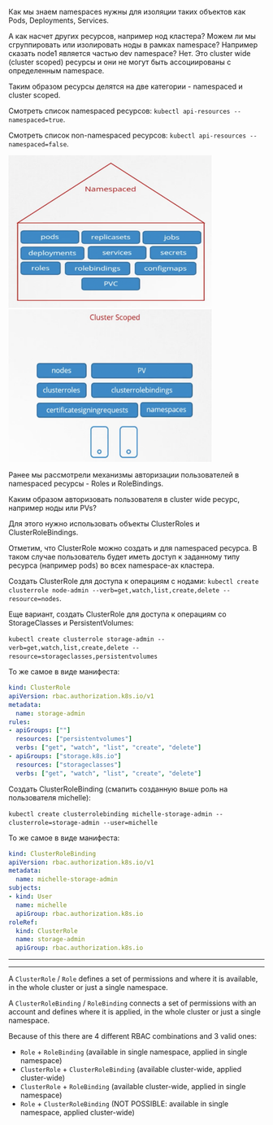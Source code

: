 Как мы знаем namespaces нужны для изоляции таких объектов как Pods, Deployments, Services.

А как насчет других ресурсов, например нод кластера? Можем ли мы сгруппировать или изолировать ноды в рамках namespace? Например сказать node1 является частью dev namespace? Нет. Это cluster wide (cluster scoped) ресурсы и они не могут быть ассоциированы с определенным namespace.

Таким образом ресурсы делятся на две категории - namespaced и cluster scoped.

Смотреть список namespaced ресурсов: `kubectl api-resources --namespaced=true`.

Смотреть список non-namespaced ресурсов: `kubectl api-resources --namespaced=false`.

<img src="namespaced.png" width="400" height="300">
<img src="non-namespaced.png" width="400" height="300"><br>

Ранее мы рассмотрели механизмы авторизации пользователей в namespaced ресурсы - Roles и RoleBindings.

Каким образом авторизовать пользователя в cluster wide ресурс, например ноды или PVs?

Для этого нужно использовать объекты ClusterRoles и ClusterRoleBindings.

Отметим, что ClusterRole можно создать и для namespaced ресурса. В таком случае пользователь будет иметь доступ к заданному типу ресурса (например pods) во всех namespace-ах кластера.

Создать ClusterRole для доступа к операциям с нодами: `kubectl create clusterrole node-admin --verb=get,watch,list,create,delete --resource=nodes`.

Еще вариант, создать ClusterRole для доступа к операциям со StorageClasses и PersistentVolumes:

`kubectl create clusterrole storage-admin --verb=get,watch,list,create,delete --resource=storageclasses,persistentvolumes`

То же самое в виде манифеста:

```yaml
kind: ClusterRole
apiVersion: rbac.authorization.k8s.io/v1
metadata:
  name: storage-admin
rules:
- apiGroups: [""]
  resources: ["persistentvolumes"]
  verbs: ["get", "watch", "list", "create", "delete"]
- apiGroups: ["storage.k8s.io"]
  resources: ["storageclasses"]
  verbs: ["get", "watch", "list", "create", "delete"]
```

Создать ClusterRoleBinding (смапить созданную выше роль на пользователя michelle):

`kubectl create clusterrolebinding michelle-storage-admin --clusterrole=storage-admin --user=michelle`

То же самое в виде манифеста:

```yaml
kind: ClusterRoleBinding
apiVersion: rbac.authorization.k8s.io/v1
metadata:
  name: michelle-storage-admin
subjects:
- kind: User
  name: michelle
  apiGroup: rbac.authorization.k8s.io
roleRef:
  kind: ClusterRole
  name: storage-admin
  apiGroup: rbac.authorization.k8s.io
```

---
---

A `ClusterRole` / `Role` defines a set of permissions and where it is available, in the whole cluster or just a single namespace.

A `ClusterRoleBinding` / `RoleBinding` connects a set of permissions with an account and defines where it is applied, in the whole cluster or just a single namespace.

Because of this there are 4 different RBAC combinations and 3 valid ones:

- `Role` + `RoleBinding` (available in single namespace, applied in single namespace)
- `ClusterRole` + `ClusterRoleBinding` (available cluster-wide, applied cluster-wide)
- `ClusterRole` + `RoleBinding` (available cluster-wide, applied in single namespace)
- `Role` + `ClusterRoleBinding` (NOT POSSIBLE: available in single namespace, applied cluster-wide)